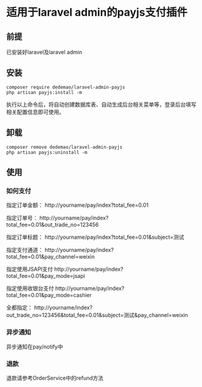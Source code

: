 适用于laravel admin的payjs支付插件
======
## 前提
已安装好laravel及laravel admin

## 安装

```
composer require dedemao/laravel-admin-payjs
php artisan payjs:install -m
````
执行以上命令后，将自动创建数据库表、自动生成后台相关菜单等，登录后台填写相关配置信息即可使用。

## 卸载
```
composer remove dedemao/laravel-admin-payjs
php artisan payjs:uninstall -m
````

## 使用
### 如何支付
指定订单金额：
http://yourname/pay/index?total_fee=0.01

指定订单号：
http://yourname/pay/index?total_fee=0.01&out_trade_no=123456

指定订单标题：
http://yourname/pay/index?total_fee=0.01&subject=测试

指定支付通道：
http://yourname/pay/index?total_fee=0.01&pay_channel=weixin

指定使用JSAPI支付
http://yourname/pay/index?total_fee=0.01&pay_mode=jsapi

指定使用收银台支付
http://yourname/pay/index?total_fee=0.01&pay_mode=cashier

全都指定：
http://yourname/index?out_trade_no=123456&total_fee=0.01&subject=测试&pay_channel=weixin

### 异步通知
异步通知在pay/notify中

### 退款
退款请参考OrderService中的refund方法
